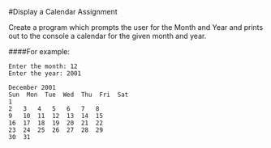 #Display a Calendar Assignment
<!-- djw:done -->
Create a program which prompts the user for the Month and Year and prints out to the console a calendar for the given month and year.

####For example:
```
Enter the month: 12
Enter the year: 2001

December 2001
Sun  Mon  Tue  Wed  Thu  Fri  Sat
1
2  	3   4	5	6	7	8
9 	10  11	12	13	14	15
16	17  18	19	20	21	22
23	24  25	26	27	28	29
30	31					
```